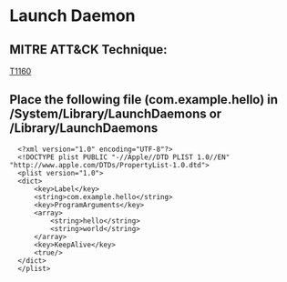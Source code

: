 # Launch Daemon

## MITRE ATT&CK Technique:
[T1160](https://attack.mitre.org/wiki/Technique/T1160)


## Place the following file (com.example.hello) in /System/Library/LaunchDaemons or /Library/LaunchDaemons


      <?xml version="1.0" encoding="UTF-8"?>
      <!DOCTYPE plist PUBLIC "-//Apple//DTD PLIST 1.0//EN" "http://www.apple.com/DTDs/PropertyList-1.0.dtd">
      <plist version="1.0">
      <dict>
          <key>Label</key>
          <string>com.example.hello</string>
          <key>ProgramArguments</key>
          <array>
              <string>hello</string>
              <string>world</string>
          </array>
          <key>KeepAlive</key>
          <true/>
      </dict>
      </plist>
